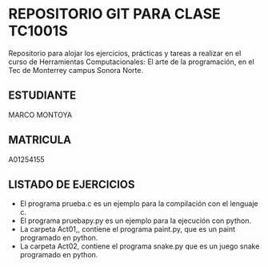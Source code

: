 # REPOSITORIO GIT PARA CLASE TC1001S
Repositorio para alojar los ejercicios, prácticas y tareas a realizar en el curso de Herramientas Computacionales: El arte de la programación, en el Tec de Monterrey campus Sonora Norte.
## ESTUDIANTE
MARCO MONTOYA
## MATRICULA
A01254155
## LISTADO DE EJERCICIOS
* El programa prueba.c es un ejemplo para la compilación con el lenguaje c.
* El programa pruebapy.py es un ejemplo para la ejecución con python.
* La carpeta Act01,, contiene el programa paint.py, que es un paint programado en python.
* La carpeta Act02, contiene el programa snake.py que es un juego snake programado en python.
